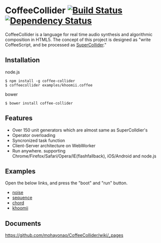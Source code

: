 # CoffeeCollider [![Build Status](https://travis-ci.org/mohayonao/CoffeeCollider.png?branch=master)](https://travis-ci.org/mohayonao/CoffeeCollider) [![Dependency Status](https://gemnasium.com/mohayonao/CoffeeCollider.png)](https://gemnasium.com/mohayonao/CoffeeCollider)

CoffeeCollider is a language for real time audio synthesis and algorithmic composition in HTML5. The concept of this project is designed as "write CoffeeScript, and be processed as [SuperCollider](http://supercollider.sourceforge.net/)."


## Installation

node.js
```text
$ npm install -g coffee-collider
$ coffeecollider examples/khoomii.coffee
```

bower
```text
$ bower install coffee-collider
```

## Features
- Over 150 unit generators which are almost same as SuperColldier's
- Operator overloading
- Syncronized task function
- Client-Server architecture on WebWorker
- Run anywhere. supporting Chrome/Firefox/Safari/Opera/IE(flashfallback), iOS/Android and node.js

## Examples
Open the below links, and press the "boot" and "run" button.

- [noise](http://mohayonao.github.io/CoffeeCollider/#noise.coffee)
- [sequence](http://mohayonao.github.io/CoffeeCollider/#sequence.coffee)
- [chord](http://mohayonao.github.io/CoffeeCollider/#chord.coffee)
- [khoomii](http://mohayonao.github.io/CoffeeCollider/#khoomii.coffee)

## Documents

https://github.com/mohayonao/CoffeeCollider/wiki/_pages
